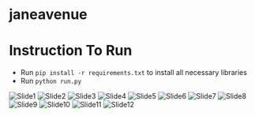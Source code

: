 # janeavenue

# Instruction To Run
* Run `pip install -r requirements.txt` to install all necessary libraries
* Run `python run.py`

![Slide1](https://user-images.githubusercontent.com/61372973/187069069-e17d631e-a7e4-4034-bf93-d46307ecfb0b.jpg)
![Slide2](https://user-images.githubusercontent.com/61372973/187069070-40808d21-34dd-4dcc-bb4c-0c27a974564a.jpg)
![Slide3](https://user-images.githubusercontent.com/61372973/187069071-b2d12733-ab86-4e07-ac5c-b52949e38069.jpg)
![Slide4](https://user-images.githubusercontent.com/61372973/187069072-d5f24abb-d708-4ead-bdf7-1420f712dde2.jpg)
![Slide5](https://user-images.githubusercontent.com/61372973/187069060-25a557de-ffb9-4616-9036-f89ef0167de2.jpg)
![Slide6](https://user-images.githubusercontent.com/61372973/187069061-07ac8517-a61c-4bd8-8676-b93e0475868d.jpg)
![Slide7](https://user-images.githubusercontent.com/61372973/187069062-c3b449e9-5b23-4537-95d0-ee7d54e043eb.jpg)
![Slide8](https://user-images.githubusercontent.com/61372973/187069063-4b63c062-1dcd-4ed7-add0-0e20bd23b14a.jpg)
![Slide9](https://user-images.githubusercontent.com/61372973/187069064-ee6eec01-c4d4-4f78-adec-434e6b896b79.jpg)
![Slide10](https://user-images.githubusercontent.com/61372973/187069065-33c97608-1a70-4a41-bf49-cdb82f321c2e.jpg)
![Slide11](https://user-images.githubusercontent.com/61372973/187069066-d530fd2b-cdd0-4d6a-8655-70f66676101c.jpg)
![Slide12](https://user-images.githubusercontent.com/61372973/187069067-3fe9090e-d361-4f3b-9e37-96cfcca112d1.jpg)
